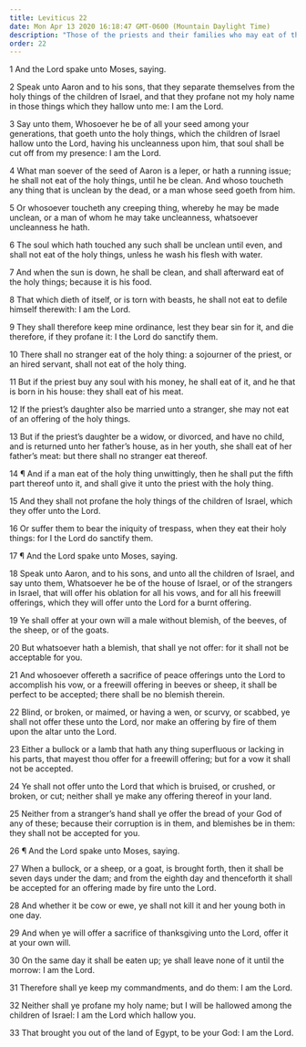 ```yaml
---
title: Leviticus 22
date: Mon Apr 13 2020 16:18:47 GMT-0600 (Mountain Daylight Time)
description: "Those of the priests and their families who may eat of the holy things are described—Sacrificial animals are to be perfect and without blemish."
order: 22
---
```


1 And the Lord spake unto Moses, saying.

2 Speak unto Aaron and to his sons, that they separate themselves from the holy things of the children of Israel, and that they profane not my holy name in those things which they hallow unto me: I am the Lord.

3 Say unto them, Whosoever he be of all your seed among your generations, that goeth unto the holy things, which the children of Israel hallow unto the Lord, having his uncleanness upon him, that soul shall be cut off from my presence: I am the Lord.

4 What man soever of the seed of Aaron is a leper, or hath a running issue; he shall not eat of the holy things, until he be clean. And whoso toucheth any thing that is unclean by the dead, or a man whose seed goeth from him.

5 Or whosoever toucheth any creeping thing, whereby he may be made unclean, or a man of whom he may take uncleanness, whatsoever uncleanness he hath.

6 The soul which hath touched any such shall be unclean until even, and shall not eat of the holy things, unless he wash his flesh with water.

7 And when the sun is down, he shall be clean, and shall afterward eat of the holy things; because it is his food.

8 That which dieth of itself, or is torn with beasts, he shall not eat to defile himself therewith: I am the Lord.

9 They shall therefore keep mine ordinance, lest they bear sin for it, and die therefore, if they profane it: I the Lord do sanctify them.

10 There shall no stranger eat of the holy thing: a sojourner of the priest, or an hired servant, shall not eat of the holy thing.

11 But if the priest buy any soul with his money, he shall eat of it, and he that is born in his house: they shall eat of his meat.

12 If the priest’s daughter also be married unto a stranger, she may not eat of an offering of the holy things.

13 But if the priest’s daughter be a widow, or divorced, and have no child, and is returned unto her father’s house, as in her youth, she shall eat of her father’s meat: but there shall no stranger eat thereof.

14 ¶ And if a man eat of the holy thing unwittingly, then he shall put the fifth part thereof unto it, and shall give it unto the priest with the holy thing.

15 And they shall not profane the holy things of the children of Israel, which they offer unto the Lord.

16 Or suffer them to bear the iniquity of trespass, when they eat their holy things: for I the Lord do sanctify them.

17 ¶ And the Lord spake unto Moses, saying.

18 Speak unto Aaron, and to his sons, and unto all the children of Israel, and say unto them, Whatsoever he be of the house of Israel, or of the strangers in Israel, that will offer his oblation for all his vows, and for all his freewill offerings, which they will offer unto the Lord for a burnt offering.

19 Ye shall offer at your own will a male without blemish, of the beeves, of the sheep, or of the goats.

20 But whatsoever hath a blemish, that shall ye not offer: for it shall not be acceptable for you.

21 And whosoever offereth a sacrifice of peace offerings unto the Lord to accomplish his vow, or a freewill offering in beeves or sheep, it shall be perfect to be accepted; there shall be no blemish therein.

22 Blind, or broken, or maimed, or having a wen, or scurvy, or scabbed, ye shall not offer these unto the Lord, nor make an offering by fire of them upon the altar unto the Lord.

23 Either a bullock or a lamb that hath any thing superfluous or lacking in his parts, that mayest thou offer for a freewill offering; but for a vow it shall not be accepted.

24 Ye shall not offer unto the Lord that which is bruised, or crushed, or broken, or cut; neither shall ye make any offering thereof in your land.

25 Neither from a stranger’s hand shall ye offer the bread of your God of any of these; because their corruption is in them, and blemishes be in them: they shall not be accepted for you.

26 ¶ And the Lord spake unto Moses, saying.

27 When a bullock, or a sheep, or a goat, is brought forth, then it shall be seven days under the dam; and from the eighth day and thenceforth it shall be accepted for an offering made by fire unto the Lord.

28 And whether it be cow or ewe, ye shall not kill it and her young both in one day.

29 And when ye will offer a sacrifice of thanksgiving unto the Lord, offer it at your own will.

30 On the same day it shall be eaten up; ye shall leave none of it until the morrow: I am the Lord.

31 Therefore shall ye keep my commandments, and do them: I am the Lord.

32 Neither shall ye profane my holy name; but I will be hallowed among the children of Israel: I am the Lord which hallow you.

33 That brought you out of the land of Egypt, to be your God: I am the Lord.
